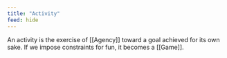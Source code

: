 ```yaml
---
title: "Activity"
feed: hide
---
```


An activity is the exercise of [[Agency]] toward a goal achieved for its own sake. If we impose constraints for fun, it becomes a [[Game]]. 